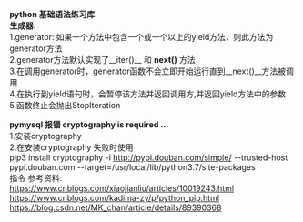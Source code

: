 **python 基础语法练习库**  
**生成器:**  
1.generator: 如果一个方法中包含一个或一个以上的yield方法，则此方法为generator方法  
2.generator方法默认实现了__iter()__ 和 __next()__ 方法  
3.在调用generator时，generator函数不会立即开始运行直到__next()__方法被调用  
4.在执行到yield语句时，会暂停该方法并返回调用方,并返回yield方法中的参数  
5.函数终止会抛出StopIteration  

**pymysql 报错 cryptography is required ...**  
1.安装cryptography  
2.在安装cryptography 失败时使用  
 pip3 install cryptography -i http://pypi.douban.com/simple/ --trusted-host pypi.douban.com --target=/usr/local/lib/python3.7/site-packages  
 指令
参考资料:  
https://www.cnblogs.com/xiaojianliu/articles/10019243.html
https://www.cnblogs.com/kadima-zy/p/python_pip.html
https://blog.csdn.net/MK_chan/article/details/89390368
